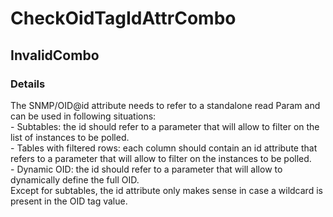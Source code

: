 ﻿---  
uid: Validator_2_47_2  
---

# CheckOidTagIdAttrCombo

## InvalidCombo

### Details

The SNMP\/OID@id attribute needs to refer to a standalone read Param and can be used in following situations:  
\- Subtables: the id should refer to a parameter that will allow to filter on the list of instances to be polled.  
\- Tables with filtered rows: each column should contain an id attribute that refers to a parameter that will allow to filter on the instances to be polled.  
\- Dynamic OID: the id should refer to a parameter that will allow to dynamically define the full OID.  
Except for subtables, the id attribute only makes sense in case a wildcard is present in the OID tag value.
